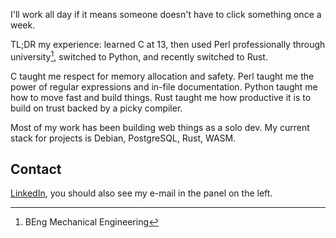 I'll work all day if it means someone doesn't have to click something once a week.  

TL;DR my experience: learned C at 13, then used Perl professionally through university[^1], switched to Python, and recently switched to Rust. 

[^1]: BEng Mechanical Engineering

C taught me respect for memory allocation and safety. 
Perl taught me the power of regular expressions and in-file documentation. 
Python taught me how to move fast and build things.
Rust taught me how productive it is to build on trust backed by a picky compiler.

Most of my work has been building web things as a solo dev. My current stack for projects is Debian, PostgreSQL, Rust, WASM.

## Contact

[LinkedIn](https://www.linkedin.com/in/matthew-scheffel/), you should also see my e-mail in the panel on the left.
